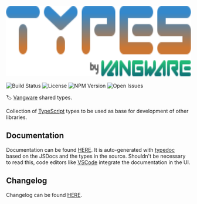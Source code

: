 <img alt="Vangware's Types" src="./logo.svg" height="192" />

![Build Status][build-status-badge]
![License][license-badge]
![NPM Version][npm-version-badge]
![Open Issues][open-issues-badge]

🏷️ [Vangware][vangware] shared types.

Collection of [TypeScript][typescript] types to be used as base for development of other libraries.

## Documentation

Documentation can be found [HERE][documentation]. It is auto-generated with [typedoc][typedoc] based on the JSDocs and the types in the source. Shouldn't be necessary to read this, code editors like [VSCode][vscode] integrate the documentation in the UI.

## Changelog

Changelog can be found [HERE][changelog].

<!-- Reference -->

[build-status-badge]: https://img.shields.io/github/workflow/status/vangware/types/Test.svg?style=for-the-badge&labelColor=666&color=2b7&link=https://github.com/vangware/types/actions
[changelog]: https://github.com/vangware/types/blob/main/CHANGELOG.md
[documentation]: https://types.vangware.com
[license-badge]: https://img.shields.io/npm/l/@vangware/types.svg?style=for-the-badge&labelColor=666&color=2b7&link=https://github.com/vangware/types/blob/main/LICENSE
[npm-version-badge]: https://img.shields.io/npm/v/@vangware/types.svg?style=for-the-badge&labelColor=666&color=2b7&link=https://npm.im/@vangware/types
[open-issues-badge]: https://img.shields.io/github/issues/vangware/types.svg?style=for-the-badge&labelColor=666&color=2b7&link=https://github.com/vangware/types/issues
[typedoc]: https://typedoc.org/
[typescript]: https://www.typescriptlang.org/
[vangware]: https://vangware.com
[vscode]: https://code.visualstudio.com/
